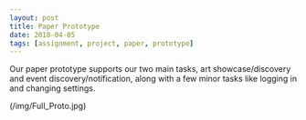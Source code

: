 ```yaml
---
layout: post
title: Paper Prototype
date: 2018-04-05
tags: [assignment, project, paper, prototype]
---
```


Our paper prototype supports our two main tasks, art showcase/discovery and event discovery/notification, along with a few minor tasks like logging in and changing settings.

(/img/Full_Proto.jpg)

